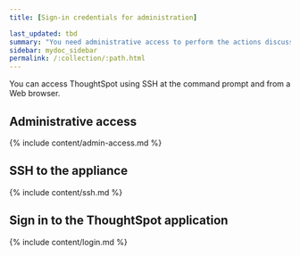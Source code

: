 ```yaml
---
title: [Sign-in credentials for administration]

last_updated: tbd
summary: "You need administrative access to perform the actions discussed in this guide. "
sidebar: mydoc_sidebar
permalink: /:collection/:path.html
---
```

You can access ThoughtSpot using SSH at the command prompt and from a Web browser.

## Administrative access

{% include content/admin-access.md %}

## SSH to the appliance

{% include content/ssh.md %}

## Sign in to the ThoughtSpot application

{% include content/login.md %}
